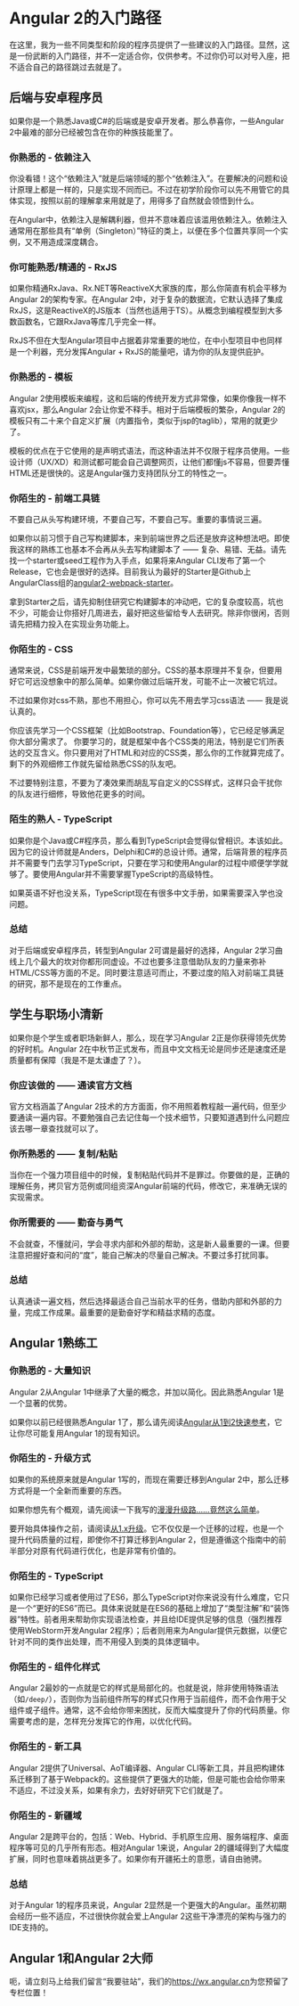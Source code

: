 # Angular 2的入门路径

在这里，我为一些不同类型和阶段的程序员提供了一些建议的入门路径。显然，这是一份武断的入门路径，并不一定适合你，仅供参考。不过你仍可以对号入座，把不适合自己的路径跳过去就是了。

## 后端与安卓程序员

如果你是一个熟悉Java或C#的后端或是安卓开发者。那么恭喜你，一些Angular 2中最难的部分已经被包含在你的种族技能里了。

### 你熟悉的 - 依赖注入

你没看错！这个“依赖注入”就是后端领域的那个“依赖注入”。在要解决的问题和设计原理上都是一样的，只是实现不同而已。不过在初学阶段你可以先不用管它的具体实现，按照以前的理解拿来用就是了，用得多了自然就会领悟到什么。

在Angular中，依赖注入是解耦利器，但并不意味着应该滥用依赖注入。依赖注入通常用在那些具有“单例（Singleton）”特征的类上，以便在多个位置共享同一个实例，又不用造成深度耦合。

### 你可能熟悉/精通的 - RxJS

如果你精通RxJava、Rx.NET等ReactiveX大家族的库，那么你简直有机会平移为Angular 2的架构专家。在Angular 2中，对于复杂的数据流，它默认选择了集成RxJS，这是ReactiveX的JS版本（当然也适用于TS）。从概念到编程模型到大多数函数名，它跟RxJava等库几乎完全一样。

RxJS不但在大型Angular项目中占据着非常重要的地位，在中小型项目中也同样是一个利器，充分发挥Angular + RxJS的能量吧，请为你的队友提供庇护。

### 你熟悉的 - 模板

Angular 2使用模板来编程，这和后端的传统开发方式非常像，如果你像我一样不喜欢jsx，那么Angular 2会让你爱不释手。相对于后端模板的繁杂，Angular 2的模板只有二十来个自定义扩展（内置指令，类似于jsp的taglib），常用的就更少了。

模板的优点在于它使用的是声明式语法，而这种语法并不仅限于程序员使用。一些设计师（UX/XD）和测试都可能会自己调整网页，让他们都懂js不容易，但要弄懂HTML还是很快的。这是Angular强力支持团队分工的特性之一。

### 你陌生的 - 前端工具链

不要自己从头写构建环境，不要自己写，不要自己写。重要的事情说三遍。

如果你以前习惯于自己写构建脚本，来到前端世界之后还是放弃这种想法吧。即使我这样的熟练工也基本不会再从头去写构建脚本了 —— 复杂、易错、无益。请先找一个starter或seed工程作为入手点，如果将来Angular CLI发布了第一个Release，它也会是很好的选择。目前我认为最好的Starter是Github上AngularClass组的[angular2-webpack-starter](https://github.com/AngularClass/angular2-webpack-starter)。

拿到Starter之后，请先抑制住研究它构建脚本的冲动吧，它的复杂度较高，坑也不少，可能会让你搭好几周进去，最好把这些留给专人去研究。除非你很闲，否则请先把精力投入在实现业务功能上。

### 你陌生的 - CSS

通常来说，CSS是前端开发中最繁琐的部分。CSS的基本原理并不复杂，但要用好它可远没想象中的那么简单。如果你做过后端开发，可能不止一次被它坑过。

不过如果你对css不熟，那也不用担心，你可以先不用去学习css语法 —— 我是说认真的。

你应该先学习一个CSS框架（比如Bootstrap、Foundation等），它已经足够满足你大部分需求了。
你要学习的，就是框架中各个CSS类的用法，特别是它们所表达的交互含义。你只要用对了HTML和对应的CSS类，那么你的工作就算完成了。剩下的外观细修工作就先留给熟悉CSS的队友吧。

不过要特别注意，不要为了凑效果而胡乱写自定义的CSS样式，这样只会干扰你的队友进行细修，导致他花更多的时间。

### 陌生的熟人 - TypeScript

如果你是个Java或C#程序员，那么看到TypeScript会觉得似曾相识。本该如此。因为它的设计师就是Anders，Delphi和C#的总设计师。通常，后端背景的程序员并不需要专门去学习TypeScript，只要在学习和使用Angular的过程中顺便学学就够了。要使用Angular并不需要掌握TypeScript的高级特性。

如果英语不好也没关系，TypeScript现在有很多中文手册，如果需要深入学也没问题。

### 总结

对于后端或安卓程序员，转型到Angular 2可谓是最好的选择，Angular 2学习曲线上几个最大的坎对你都形同虚设。不过也要多注意借助队友的力量来弥补HTML/CSS等方面的不足。同时要注意适可而止，不要过度的陷入对前端工具链的研究，那不是现在的工作重点。

## 学生与职场小清新

如果你是个学生或者职场新鲜人，那么，现在学习Angular 2正是你获得领先优势的好时机。Angular 2在中秋节正式发布，而且中文文档无论是同步还是速度还是质量都有保障（我是不是太谦虚了？）。

### 你应该做的 —— 通读官方文档

官方文档涵盖了Angular 2技术的方方面面，你不用照着教程敲一遍代码，但至少要通读一遍内容。不要勉强自己去记住每一个技术细节，只要知道遇到什么问题应该去哪一章查找就可以了。

### 你所熟悉的 —— 复制/粘贴

当你在一个强力项目组中的时候，复制粘贴代码并不是罪过。你要做的是，正确的理解任务，拷贝官方范例或同组资深Angular前端的代码，修改它，来准确无误的实现需求。

### 你所需要的 —— 勤奋与勇气

不会就查，不懂就问，学会寻求内部和外部的帮助，这是新人最重要的一课。但要注意把握好查和问的“度”，能自己解决的尽量自己解决。不要过多打扰同事。

### 总结

认真通读一遍文档，然后选择最适合自己当前水平的任务，借助内部和外部的力量，完成工作成果。最重要的是勤奋好学和精益求精的态度。

## Angular 1熟练工

### 你熟悉的 - 大量知识

Angular 2从Angular 1中继承了大量的概念，并加以简化。因此熟悉Angular 1是一个显著的优势。

如果你以前已经很熟悉Angular 1了，那么请先阅读[Angular从1到2快速参考](https://angular.cn/docs/ts/latest/cookbook/a1-a2-quick-reference.html)，它让你尽可能复用Angular 1的现有知识。

### 你陌生的 - 升级方式

如果你的系统原来就是Angular 1写的，而现在需要迁移到Angular 2中，那么迁移方式将是一个全新而重要的东西。

如果你想先有个概观，请先阅读一下我写的[漫漫升级路……竟然这么简单](../漫漫升级路……竟然这么简单)。

要开始具体操作之前，请阅读[从1.x升级](https://angular.cn/docs/ts/latest/guide/upgrade.html)。它不仅仅是一个迁移的过程，也是一个提升代码质量的过程，即使你不打算迁移到Angular 2，但是遵循这个指南中的前半部分对原有代码进行优化，也是非常有价值的。

### 你陌生的 - TypeScript

如果你已经学习或者使用过了ES6，那么TypeScript对你来说没有什么难度，它只是一个“更好的ES6”而已。具体来说就是在ES6的基础上增加了“类型注解”和“装饰器”特性。前者用来帮助你实现语法检查，并且给IDE提供足够的信息（强烈推荐使用WebStorm开发Angular 2程序）；后者则用来为Angular提供元数据，以便它针对不同的类作出处理，而不用侵入到类的具体逻辑中。

### 你陌生的 - 组件化样式

Angular 2最妙的一点就是它的样式是局部化的。也就是说，除非使用特殊语法（如`/deep/`），否则你为当前组件所写的样式只作用于当前组件，而不会作用于父组件或子组件。通常，这不会给你带来困扰，反而大幅度提升了你的代码质量。你需要考虑的是，怎样充分发挥它的作用，以优化代码。

### 你陌生的 - 新工具

Angular 2提供了Universal、AoT编译器、Angular CLI等新工具，并且把构建体系迁移到了基于Webpack的。这些提供了更强大的功能，但是可能也会给你带来不适应，不过没关系，如果有余力，去好好研究下它们就是了。

### 你陌生的 - 新疆域

Angular 2是跨平台的，包括：Web、Hybrid、手机原生应用、服务端程序、桌面程序等可见的几乎所有形态。相对Angular 1来说，Angular 2的疆域得到了大幅度扩展，同时也意味着挑战更多了。如果你有开疆拓土的意愿，请自由驰骋。

### 总结

对于Angular 1的程序员来说，Angular 2显然是一个更强大的Angular。虽然初期会经历一些不适应，不过很快你就会爱上Angular 2这些干净漂亮的架构与强力的IDE支持的。

## Angular 1和Angular 2大师

呃，请立刻马上给我们留言“我要驻站”，我们的<https://wx.angular.cn>为您预留了专栏位置！
